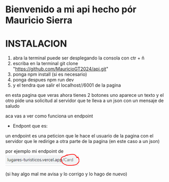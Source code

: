 # Bienvenido a mi api hecho pór Mauricio Sierra


# INSTALACION
 1. abra la terminal puede ser desplegando la consola con ctr + ñ 
 2. escriba en la terminal git clone "https://github.com/MauricioGT2024/api.git"
 3. ponga npm install (si es necesario)
 4. ponga despues npm run dev
 5. y el tendra que salir el localhost//6001 de la pagina

en esta pagina que veras ahora tienes 2 botones uno aparece un texto y el otro pide una solicitud al servidor que te lleva a un json con un mensaje de saludo

aca vas a ver como funciona un endpoint 

- Endpont que es:

un endpoint es una peticion que le hace el usuario de la pagina con el servidor que le redirige a otra parte de la pagina (en este caso a un json) 

por ejemplo mi endpoint de  
![alt text](image-1.png)





(si hay algo mal me avisa y lo corrigo y lo hago de nuevo)
